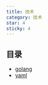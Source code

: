 ```yaml
---
title: 技术
category: 技术
star: 4
sticky: 4
---
```


## 目录

- [golang](go/README.md)
- [yaml](yaml/README.md)
